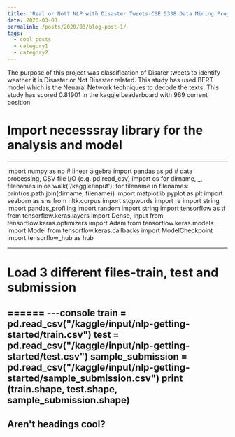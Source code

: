 ```yaml
---
title: 'Real or Not? NLP with Disaster Tweets-CSE 5338 Data Mining Project Phase-02 '
date: 2020-03-03
permalink: /posts/2020/03/blog-post-1/
tags:
  - cool posts
  - category1
  - category2
---
```


The purpose of this project was classification of Disater tweets to identify weather it is Disaster or Not Disaster related. This study has used BERT model which is the Neuaral Network techniques to decode the texts. This study has scored 0.81901 in the kaggle Leaderboard with 969 current position

# Import necesssray library for the analysis and model
---

import numpy as np # linear algebra
import pandas as pd # data processing, CSV file I/O (e.g. pd.read_csv)
import os
for dirname, _, filenames in os.walk('/kaggle/input'):
    for filename in filenames:
        print(os.path.join(dirname, filename))
import matplotlib.pyplot as plt
import seaborn as sns
from nltk.corpus import stopwords
import re
import string
import pandas_profiling
import random
import string
import tensorflow as tf
from tensorflow.keras.layers import Dense, Input
from tensorflow.keras.optimizers import Adam
from tensorflow.keras.models import Model
from tensorflow.keras.callbacks import ModelCheckpoint
import tensorflow_hub as hub

---

# Load 3 different files-train, test and submission
======
---console
train = pd.read_csv("/kaggle/input/nlp-getting-started/train.csv")
test = pd.read_csv("/kaggle/input/nlp-getting-started/test.csv")
sample_submission = pd.read_csv("/kaggle/input/nlp-getting-started/sample_submission.csv")
print (train.shape, test.shape, sample_submission.shape)
---

Aren't headings cool?
------
